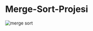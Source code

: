# Merge-Sort-Projesi

![merge sort](https://user-images.githubusercontent.com/78691060/153453761-8619870f-e5bd-45b9-9965-4b4741467e29.jpeg)
